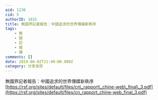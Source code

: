 ```yaml
---
aid: 1236
cid: 5
authorID: 1831
title: 無國界記者報告：中國追求的世界傳媒新秩序
tags:
    - 無
    - 國
    - 記
    - 報
    - 傳
comments: []
date: 2019-06-02T21:49:00.000Z
category: 分享发现
---
```


無國界記者報告：中國追求的世界傳媒新秩序  
[https://rsf.org/sites/default/files/cn\_rapport\_chine-web\_final\_3.pdf](https://rsf.org/sites/default/files/cn_rapport_chine-web_final_3.pdf)
